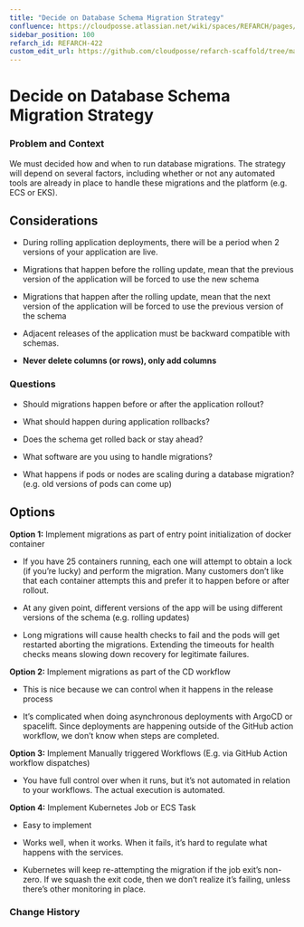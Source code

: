 ```yaml
---
title: "Decide on Database Schema Migration Strategy"
confluence: https://cloudposse.atlassian.net/wiki/spaces/REFARCH/pages/1171783759/REFARCH-422+-+Decide+on+Database+Schema+Migration+Strategy
sidebar_position: 100
refarch_id: REFARCH-422
custom_edit_url: https://github.com/cloudposse/refarch-scaffold/tree/main/docs/docs/fundamentals/design-decisions/foundational-platform/decide-on-database-schema-migration-strategy.md
---
```


# Decide on Database Schema Migration Strategy

### Problem and Context
We must decided how and when to run database migrations. The strategy will depend on several factors, including whether or not any automated tools are already in place to handle these migrations and the platform (e.g. ECS or EKS).

## Considerations

- During rolling application deployments, there will be a period when 2 versions of your application are live.

- Migrations that happen before the rolling update, mean that the previous version of the application will be forced to use the new schema

- Migrations that happen after the rolling update, mean that the next version of the application will be forced to use the previous version of the schema

- Adjacent releases of the application must be backward compatible with schemas.

- **Never delete columns (or rows), only add columns**

### Questions

- Should migrations happen before or after the application rollout?

- What should happen during application rollbacks?

- Does the schema get rolled back or stay ahead?

- What software are you using to handle migrations?

- What happens if pods or nodes are scaling during a database migration? (e.g. old versions of pods can come up)

## Options

**Option 1:** Implement migrations as part of entry point initialization of docker container

- If you have 25 containers running, each one will attempt to obtain a lock (if you’re lucky) and perform the migration. Many customers don’t like that each container attempts this and prefer it to happen before or after rollout.

- At any given point, different versions of the app will be using different versions of the schema (e.g. rolling updates)

- Long migrations will cause health checks to fail and the pods will get restarted aborting the migrations. Extending the timeouts for health checks means slowing down recovery for legitimate failures.

**Option 2:** Implement migrations as part of the CD workflow

- This is nice because we can control when it happens in the release process

- It’s complicated when doing asynchronous deployments with ArgoCD or spacelift. Since deployments are happening outside of the GitHub action workflow, we don’t know when steps are completed.

**Option 3:** Implement Manually triggered Workflows (E.g. via GitHub Action workflow dispatches)

- You have full control over when it runs, but it’s not automated in relation to your workflows. The actual execution is automated.

**Option 4:** Implement Kubernetes Job or ECS Task

- Easy to implement

- Works well, when it works. When it fails, it’s hard to regulate what happens with the services.

- Kubernetes will keep re-attempting the migration if the job exit’s non-zero. If we squash the exit code, then we don’t realize it’s failing, unless there’s other monitoring in place.

### Change History



